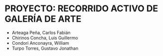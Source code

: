 # PROYECTO: RECORRIDO ACTIVO DE GALERÍA DE ARTE

- Arteaga Peña, Carlos Fabián
- Chirinos Concha, Luis Guillermo
- Condori Anconayra, William
- Turpo Torres, Gustavo Jonathan
